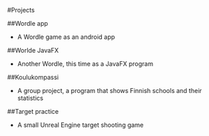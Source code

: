 #Projects


##Wordle app 
- A Wordle game as an android app

##Worlde JavaFX 
- Another Wordle, this time as a JavaFX program

##Koulukompassi 
- A group project, a program that shows Finnish schools and their statistics

##Target practice 
- A small Unreal Engine target shooting game
